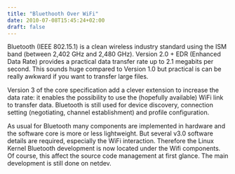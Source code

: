 ```yaml
---
title: "Bluethooth Over WiFi"
date: 2010-07-08T15:45:24+02:00
draft: false
---
```


Bluetooth (IEEE 802.15.1) is a clean wireless industry standard using the ISM
band (between 2,402 GHz and 2,480 GHz). Version 2.0 + EDR (Enhanced Data Rate)
provides a practical data transfer rate up to 2.1 megabits per second. This
sounds huge compared to Version 1.0 but practical is can be really awkward if
you want to transfer large files.


Version 3 of the core specification add a clever extension to increase the data
rate: it enables the possibility to use the (hopefully available) WiFi link to
transfer data. Bluetooth is still used for device discovery, connection
setting (negotiating, channel establishment) and profile configuration.


As usual for Bluetooth many components are implemented in hardware and the
software core is more or less lightweight. But several v3.0 software details
are required, especially the WiFi interaction. Therefore the Linux Kernel
Bluetooth development is now located under the Wifi components. Of course, this
affect the source code management at first glance. The main development is
still done on netdev.


